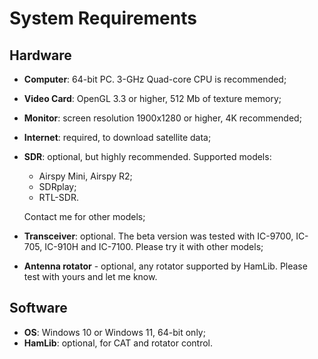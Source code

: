 # System Requirements

## Hardware

- **Computer**: 64-bit PC. 3-GHz Quad-core CPU is recommended;
- **Video Card**:  OpenGL 3.3 or higher, 512 Mb of texture memory;
- **Monitor**: screen resolution 1900x1280 or higher, 4K recommended;
- **Internet**: required, to download satellite data;
- **SDR**: optional, but highly recommended. Supported models:
  - Airspy Mini, Airspy R2;
  - SDRplay;
  - RTL-SDR.

  Contact me for other models;
- **Transceiver**: optional. The beta version was tested with IC-9700, IC-705, IC-910H and IC-7100. 
  Please try it with other models;
- **Antenna rotator** - optional, any rotator supported by HamLib. Please test with yours and let me know.

## Software

- **OS**: Windows 10 or Windows 11, 64-bit only;
- **HamLib**: optional, for CAT and rotator control.
